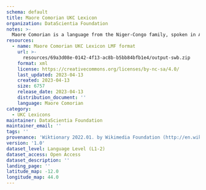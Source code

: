 ```yaml
---
schema: default
title: Maore Comorian UKC Lexicon
organization: DataScientia Foundation
notes: >-
  Maore Comorian is a language from the Niger-Congo family, spoken in Africa. The UKC Lexicon of Maore Comorian is represented as a lexico-semantic network. It consists of words, word senses, synsets, as well as sense-level and synset-level relationships.
resources:
  - name: Maore Comorian UKC Lexicon LMF format
    url: >-
      resources/69a3d08e-0142-4f13-ac8b-b5bb84bfb1e4/output-swb.zip
    format: xml
    license: https://creativecommons.org/licenses/by-nc-sa/4.0/
    last_updated: 2023-04-13
    created: 2023-04-13
    size: 6757
    release_date: 2023-04-13
    distribution_document: ''
    language: Maore Comorian
category:
  - UKC Lexicons
maintainer: DataScientia Foundation
maintainer_email: ''
tags: ''
provenance: 'Wiktionary 2022.01. by Wikimedia Foundation (http://en.wiktionary.org); Princeton WordNet 2.1 by Princeton University (https://wordnet.princeton.edu)'
version: '1.0'
dataset_level: Language Level (L1-2)
dataset_access: Open Access
dataset_description: ''
landing_page: ''
latitude_map: -12.0
longitude_map: 44.0
---
```


